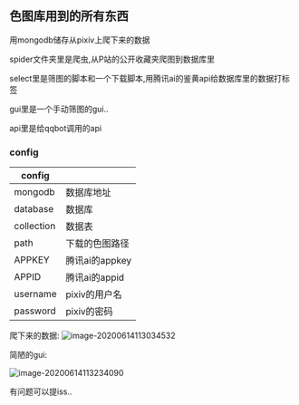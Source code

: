 ## 色图库用到的所有东西

用mongodb储存从pixiv上爬下来的数据

spider文件夹里是爬虫,从P站的公开收藏夹爬图到数据库里

select里是筛图的脚本和一个下载脚本,用腾讯ai的鉴黄api给数据库里的数据打标签

gui里是一个手动筛图的gui..

api里是给qqbot调用的api



### config

| config     |                |
| ---------- | -------------- |
| mongodb    | 数据库地址     |
| database   | 数据库         |
| collection | 数据表         |
| path       | 下载的色图路径 |
| APPKEY     | 腾讯ai的appkey |
| APPID      | 腾讯ai的appid  |
| username   | pixiv的用户名  |
| password   | pixiv的密码    |

爬下来的数据:
![image-20200614113034532](https://cdn.jsdelivr.net/gh/yuban10703/BlogImgdata/img/20200614113034.png)

简陋的gui:

![image-20200614113234090](https://cdn.jsdelivr.net/gh/yuban10703/BlogImgdata/img/20200614113234.png)

有问题可以提iss..